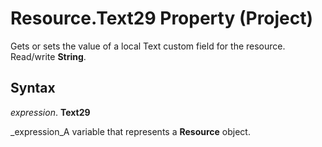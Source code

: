 
# Resource.Text29 Property (Project)

Gets or sets the value of a local Text custom field for the resource. Read/write  **String**.


## Syntax

 _expression_. **Text29**

 _expression_A variable that represents a  **Resource** object.

